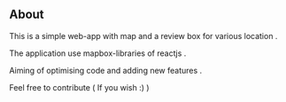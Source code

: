 ## About 

This is a simple web-app with map and a review box for various location .

The application use mapbox-libraries of reactjs .

Aiming of optimising code and adding new features .


Feel free to contribute ( If you wish :) )
